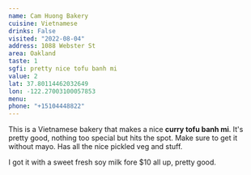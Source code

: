 ```yaml
---
name: Cam Huong Bakery
cuisine: Vietnamese
drinks: False
visited: "2022-08-04"
address: 1088 Webster St
area: Oakland
taste: 1
sgfi: pretty nice tofu banh mi
value: 2
lat: 37.80114462032649
lon: -122.27003100057853
menu: 
phone: "+15104448822"
---
```


This is a Vietnamese bakery that makes a nice **curry tofu banh mi**. It's pretty good, nothing too special but hits the spot. Make sure to get it without mayo. Has all the nice pickled veg and stuff.

I got it with a sweet fresh soy milk fore $10 all up, pretty good.
